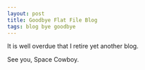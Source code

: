 ```yaml
---
layout: post
title: Goodbye Flat File Blog
tags: blog bye goodbye
---
```


It is well overdue that I retire yet another blog.

See you, Space Cowboy.